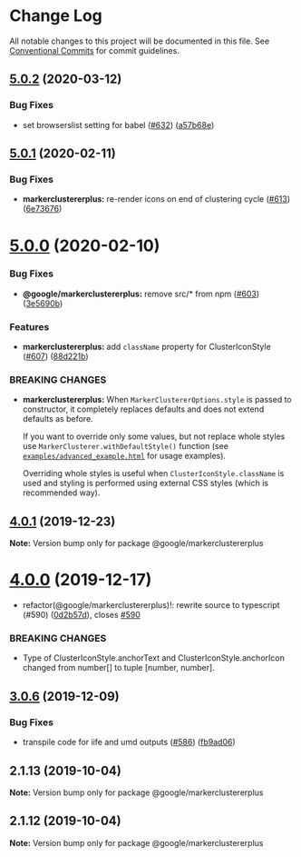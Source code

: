 # Change Log

All notable changes to this project will be documented in this file.
See [Conventional Commits](https://conventionalcommits.org) for commit guidelines.

## [5.0.2](https://github.com/googlemaps/v3-utility-library/compare/@google/markerclustererplus@5.0.1...@google/markerclustererplus@5.0.2) (2020-03-12)


### Bug Fixes

* set browserslist setting for babel ([#632](https://github.com/googlemaps/v3-utility-library/issues/632)) ([a57b68e](https://github.com/googlemaps/v3-utility-library/commit/a57b68e86bef5bea54e35c9fc4cd66b10ef8dafe))





## [5.0.1](https://github.com/googlemaps/v3-utility-library/compare/@google/markerclustererplus@5.0.0...@google/markerclustererplus@5.0.1) (2020-02-11)


### Bug Fixes

* **markerclustererplus:** re-render icons on end of clustering cycle ([#613](https://github.com/googlemaps/v3-utility-library/issues/613)) ([6e73676](https://github.com/googlemaps/v3-utility-library/commit/6e736768cb7dd2f645cdaa8cb5684967b6bc78f8))





# [5.0.0](https://github.com/googlemaps/v3-utility-library/compare/@google/markerclustererplus@4.0.1...@google/markerclustererplus@5.0.0) (2020-02-10)


### Bug Fixes

* **@google/markerclustererplus:** remove src/* from npm ([#603](https://github.com/googlemaps/v3-utility-library/issues/603)) ([3e5690b](https://github.com/googlemaps/v3-utility-library/commit/3e5690be4bc85e4695f263e116c20a61c8e8ee59))


### Features

* **markerclustererplus:** add `className` property for ClusterIconStyle ([#607](https://github.com/googlemaps/v3-utility-library/issues/607)) ([88d221b](https://github.com/googlemaps/v3-utility-library/commit/88d221bf624cc8ab4b66ac68c1e3b41e8468c378))


### BREAKING CHANGES

* **markerclustererplus:** When `MarkerClustererOptions.style` is passed to constructor,
it completely replaces defaults and does not extend defaults as before.

  If you want to override only some values, but not replace whole styles use `MarkerClusterer.withDefaultStyle()` function (see [`examples/advanced_example.html`](https://github.com/googlemaps/v3-utility-library/blob/master/packages/markerclustererplus/examples/advanced_example.html) for usage examples).

  Overriding whole styles is useful when `ClusterIconStyle.className` is used and styling
  is performed using external CSS styles (which is recommended way).





## [4.0.1](https://github.com/googlemaps/v3-utility-library/compare/@google/markerclustererplus@4.0.0...@google/markerclustererplus@4.0.1) (2019-12-23)

**Note:** Version bump only for package @google/markerclustererplus





# [4.0.0](https://github.com/googlemaps/v3-utility-library/compare/@google/markerclustererplus@3.0.6...@google/markerclustererplus@4.0.0) (2019-12-17)


* refactor(@google/markerclustererplus)!: rewrite source to typescript (#590) ([0d2b57d](https://github.com/googlemaps/v3-utility-library/commit/0d2b57dbc76265b8abda51cc006ff1222e5e8baf)), closes [#590](https://github.com/googlemaps/v3-utility-library/issues/590)


### BREAKING CHANGES

* Type of ClusterIconStyle.anchorText and ClusterIconStyle.anchorIcon changed from number[] to tuple [number, number].





## [3.0.6](https://github.com/googlemaps/v3-utility-library/compare/@google/markerclustererplus@3.0.5...@google/markerclustererplus@3.0.6) (2019-12-09)


### Bug Fixes

* transpile code for iife and umd outputs ([#586](https://github.com/googlemaps/v3-utility-library/issues/586)) ([fb9ad06](https://github.com/googlemaps/v3-utility-library/commit/fb9ad066cbf5d87cffcda2c435196ad20fed56f1))





## 2.1.13 (2019-10-04)

**Note:** Version bump only for package @google/markerclustererplus





## 2.1.12 (2019-10-04)

**Note:** Version bump only for package @google/markerclustererplus
